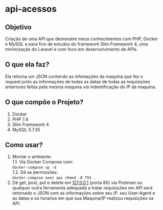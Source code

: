 # api-acessos

## Objetivo
Criação de uma API que demonstre meus conhecimentos com PHP, Docker e MySQL e para fins de estudos do framework Slim Framework 4, uma minimização do Laravel e com foco em desenvolvimento de APIs.

## O que ela faz?
Ela retorna um JSON contendo as infomações da maquina que fez o request junto as informações de todas as datas de todas as requisições anteriores feitas pela mesma maquina via indentificação do IP da maquina.

## O que compõe o Projeto?
1. Docker
2. PHP 7.4
3. Slim Framework 4
4. MySQL 5.7.35

## Como usar?
1. Montar o ambiente:<br />
1.1. Via Docker Compose com:<br />
```docker-compose up -d```<br />
1.2. Dê as permissões:<br />
```docker-compose exec api chmod -R 755 .```<br />
2. Dê get, post, put e delete em [127.0.0.1](http://127.0.0.1/) (porta 80) via Postman ou qualquer outra ferramenta adequada a tratar requisições em API será retornado o JSON com as informações sobre seu IP, seu User-Agent e as datas e os horarios em que sua Maquina/IP realizou requisições na API.

